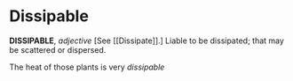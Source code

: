 # Dissipable

**DISSIPABLE**, _adjective_ \[See [[Dissipate]].\] Liable to be dissipated; that may be scattered or dispersed.

The heat of those plants is very _dissipable_